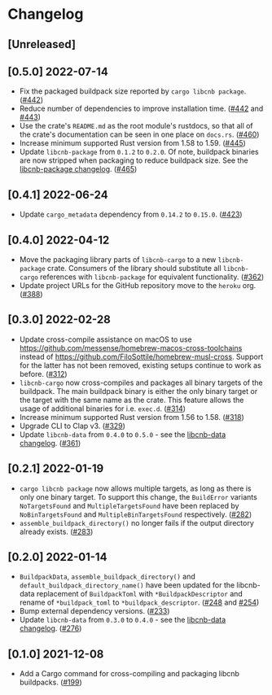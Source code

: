 # Changelog

## [Unreleased]

## [0.5.0] 2022-07-14

- Fix the packaged buildpack size reported by `cargo libcnb package`. ([#442](https://github.com/heroku/libcnb.rs/pull/442))
- Reduce number of dependencies to improve installation time. ([#442](https://github.com/heroku/libcnb.rs/pull/442) and [#443](https://github.com/heroku/libcnb.rs/pull/443))
- Use the crate's `README.md` as the root module's rustdocs, so that all of the crate's documentation can be seen in one place on `docs.rs`. ([#460](https://github.com/heroku/libcnb.rs/pull/460))
- Increase minimum supported Rust version from 1.58 to 1.59. ([#445](https://github.com/heroku/libcnb.rs/pull/445))
- Update `libcnb-package` from `0.1.2` to `0.2.0`. Of note, buildpack binaries are now stripped when packaging to reduce buildpack size. See the [libcnb-package changelog](../libcnb-package/CHANGELOG.md#020-2022-07-14). ([#465](https://github.com/heroku/libcnb.rs/pull/465))

## [0.4.1] 2022-06-24

- Update `cargo_metadata` dependency from `0.14.2` to `0.15.0`. ([#423](https://github.com/heroku/libcnb.rs/pull/423))

## [0.4.0] 2022-04-12

- Move the packaging library parts of `libcnb-cargo` to a new `libcnb-package` crate. Consumers of the library should substitute all `libcnb-cargo` references with `libcnb-package` for equivalent functionality. ([#362](https://github.com/heroku/libcnb.rs/pull/362))
- Update project URLs for the GitHub repository move to the `heroku` org. ([#388](https://github.com/heroku/libcnb.rs/pull/388))

## [0.3.0] 2022-02-28

- Update cross-compile assistance on macOS to use https://github.com/messense/homebrew-macos-cross-toolchains instead of https://github.com/FiloSottile/homebrew-musl-cross. Support for the latter has not been removed, existing setups continue to work as before. ([#312](https://github.com/heroku/libcnb.rs/pull/312))
- `libcnb-cargo` now cross-compiles and packages all binary targets of the buildpack. The main buildpack binary is either the only binary target or the target with the same name as the crate. This feature allows the usage of additional binaries for i.e. `exec.d`. ([#314](https://github.com/heroku/libcnb.rs/pull/314))
- Increase minimum supported Rust version from 1.56 to 1.58. ([#318](https://github.com/heroku/libcnb.rs/pull/318))
- Upgrade CLI to Clap v3. ([#329](https://github.com/heroku/libcnb.rs/pull/329))
- Update `libcnb-data` from `0.4.0` to `0.5.0` - see the [libcnb-data changelog](../libcnb-data/CHANGELOG.md#050-2022-02-28). ([#361](https://github.com/heroku/libcnb.rs/pull/361))

## [0.2.1] 2022-01-19

- `cargo libcnb package` now allows multiple targets, as long as there is only one binary target. To support this change, the `BuildError` variants `NoTargetsFound` and `MultipleTargetsFound` have been replaced by `NoBinTargetsFound` and `MultipleBinTargetsFound` respectively. ([#282](https://github.com/heroku/libcnb.rs/pull/282))
- `assemble_buildpack_directory()` no longer fails if the output directory already exists. ([#283](https://github.com/heroku/libcnb.rs/pull/283))

## [0.2.0] 2022-01-14

- `BuildpackData`, `assemble_buildpack_directory()` and `default_buildpack_directory_name()` have been updated for the libcnb-data replacement of `BuildpackToml` with `*BuildpackDescriptor` and rename of `*buildpack_toml` to `*buildpack_descriptor`. ([#248](https://github.com/heroku/libcnb.rs/pull/248) and [#254](https://github.com/heroku/libcnb.rs/pull/254))
- Bump external dependency versions. ([#233](https://github.com/heroku/libcnb.rs/pull/233))
- Update `libcnb-data` from `0.3.0` to `0.4.0` - see the [libcnb-data changelog](../libcnb-data/CHANGELOG.md#040-2022-01-14). ([#276](https://github.com/heroku/libcnb.rs/pull/276))

## [0.1.0] 2021-12-08

- Add a Cargo command for cross-compiling and packaging libcnb buildpacks. ([#199](https://github.com/heroku/libcnb.rs/pull/199))
